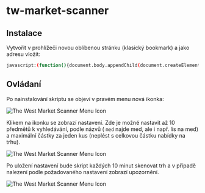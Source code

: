 # tw-market-scanner

## Instalace

Vytvořit v prohlížeči novou oblíbenou stránku (klasický bookmark) a jako adresu vložit:

```sh
javascript:(function(){document.body.appendChild(document.createElement('script')).src='https://deprivant.github.io/tw-market-scanner/dist/tw-market-scanner.min.js';})();
```

## Ovládaní

Po nainstalování skriptu se objeví v pravém menu nová ikonka:

![The West Market Scanner Menu Icon](./doc/twsm-menu-image.png)

Klikem na ikonku se zobrazí nastavení. Zde je možné nastavit až 10 předmětů k vyhledávání, podle názvů ( `med` najde med, ale i např. lis na med) a maximální částky za jeden kus (neplést s celkovou částku nabídky na trhu).

![The West Market Scanner Menu Icon](./doc/twsm-setting-image.png)

Po uložení nastavení bude skript každých 10 minut skenovat trh a v případě nalezení podle požadovaného nastavení zobrazí upozornění.

![The West Market Scanner Menu Icon](./doc/twsm-results-image.png)

